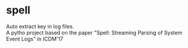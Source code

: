 # spell

Auto extract key in log files.  
A pytho project based on the paper "Spell: Streaming Parsing of System Event Logs" in ICDM'17
